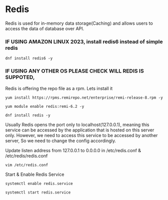 # Redis 
Redis is used for in-memory data storage(Caching) and allows users to access the data of database over API.

### IF USING AMAZON LINUX 2023, install redis6 instead of simple redis

```
dnf install redis6 -y
```

### IF USING ANY OTHER OS PLEASE CHECK WILL REDIS IS SUPPOTED, 

Redis is offering the repo file as a rpm. Lets install it

```
yum install https://rpms.remirepo.net/enterprise/remi-release-8.rpm -y

yum module enable redis:remi-6.2 -y

dnf install redis -y 
```

Usually Redis opens the port only to localhost(127.0.0.1), meaning this service can be accessed by the application that is hosted on this server only. However, we need to access this service to be accessed by another server, So we need to change the config accordingly.

Update listen address from 127.0.0.1 to 0.0.0.0 in /etc/redis.conf & /etc/redis/redis.conf

```
vim /etc/redis.conf
```

Start & Enable Redis Service

```
systemctl enable redis.service
```

```
systemctl start redis.service
```